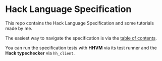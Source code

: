 # Hack Language Specification

This repo contains the Hack Language Specification and some tutorials made by me.

The easiest way to navigate the specification is
via the [table of contents](https://github.com/mednasr/Hack_Language_Spec_and_Beginners_Tutorial/blob/master/Spec/00-specification-for-hack.md).


You can run the specification tests with **HHVM** via its
test runner and the
**Hack typechecker** via `hh_client`.


